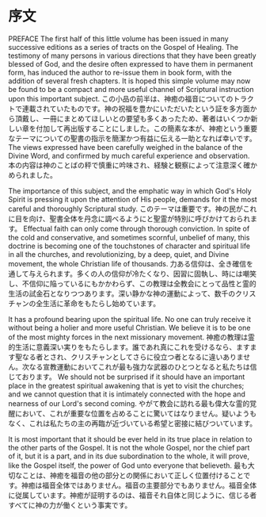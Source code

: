 # 序文

PREFACE
The first half of this little volume has been issued in many successive editions as a series of tracts on the Gospel of Healing. The testimony of many persons in various directions that they have been greatly blessed of God, and the desire often expressed to have them in permanent form, has induced the author to re-issue them in book form, with the addition of several fresh chapters. It is hoped this simple volume may now be found to be a compact and more useful channel of Scriptural instruction upon this important subject.
この小品の前半は、神癒の福音についてのトラクトで連載されていたものです。神の祝福を豊かにいただいたという証を多方面から頂戴し、一冊にまとめてほしいとの要望も多くあったため、著者はいくつか新しい章を付加して再出版することにしました。この簡素な本が、神癒という重要なテーマについての聖書の指示を簡潔かつ有益に伝える一助となれば幸いです。
The views expressed have been carefully weighed in the balance of the Divine Word, and confirmed by much careful experience and observation.
本の内容は神のことばの秤で慎重に吟味され、経験と観察によって注意深く確かめられました。

The importance of this subject, and the emphatic way in which God's Holy Spirit is pressing it upon the attention of His people, demands for it the most careful and thoroughly Scriptural study.
このテーマは重要です。神の民がこれに目を向け、聖書全体を丹念に調べるようにと聖霊が特別に呼びかけておられます。
Effectual faith can only come through thorough conviction.
In spite of the cold and conservative, and sometimes scornful, unbelief of many, this doctrine is becoming one of the touchstones of character and spiritual life in all the churches, and revolutionizing, by a deep, quiet, and Divine movement, the whole Christian life of thousands.
力ある信仰は、全き確信を通して与えられます。多くの人の信仰が冷たくなり、因習に固執し、時には嘲笑し、不信仰に陥っているにもかかわらず、この教理は全教会にとって品性と霊的生活の試金石となりつつあります。深い静かな神の運動によって、数千のクリスチャンの全生活に革命をもたらし始めています。

It has a profound bearing upon the spiritual life. No one can truly receive it without being a holier and more useful Christian. We believe it is to be one of the most mighty forces in the next missionary movement.
神癒の教理は霊的生活に意義深い実りをもたらします。誰であれ真にこれを受けるなら、ますます聖なる者とされ、クリスチャンとしてさらに役立つ者となるに違いありません。次なる宣教運動においてこれが最も強力な武器のひとつとなると私たちは信じております。
We should not be surprised if it should have an important place in the greatest spiritual awakening that is yet to visit the churches; and we cannot question that it is intimately connected with the hope and nearness of our Lord's second coming.
やがて教会に訪れる最も偉大な霊的覚醒において、これが重要な位置を占めることに驚いてはなりません。疑いようもなく、これは私たちの主の再臨が近づいている希望と密接に結びついています。

It is most important that it should be ever held in its true place in relation to the other parts of the Gospel. It is not the whole Gospel, nor the chief part of it, but it is a part, and in its due subordination to the whole, it will prove, like the Gospel itself, the power of God unto everyone that believeth.
最も大切なことは、神癒を福音の他の部分との関係において正しく位置付けることです。神癒は福音全体ではありません。福音の主要部分でもありません。福音全体に従属しています。神癒が証明するのは、福音それ自体と同じように、信じる者すべてに神の力が働くという事実です。
